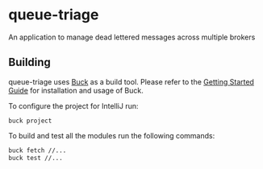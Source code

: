 # queue-triage

An application to manage dead lettered messages across multiple brokers

## Building
queue-triage uses [Buck](https://buckbuild.com/) as a build tool.  Please refer to the [Getting Started Guide]() for installation and usage of Buck.

To configure the project for IntelliJ run:

```
buck project
```

To build and test all the modules run the following commands:

```bash
buck fetch //...
buck test //...
```


